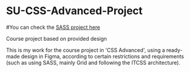 # SU-CSS-Advanced-Project

#You can check the [SASS project here](https://apostolsavov.github.io/SASS%20course%20project/first-page.html)

Course project based on provided design

This is my work for the course project in 'CSS Advanced', using a ready-made design in Figma, according to certain restrictions and requirements (such as using SASS, mainly Grid and following the ITCSS architecture).
